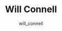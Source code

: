 ---
# this is autogenerated: do not edit
title: Will Connell
author: will_connell
layout: author-bio
jobtitle: Grad Student
bio: pspg
type: member
excerpt: "Currently, clinicians practice medicine on a population level. The ability to molecularly characterize biological systems affords new opportunities in the perso"
header:
  teaser: /assets/images/people/bio-connell.jpg
papers: 
---